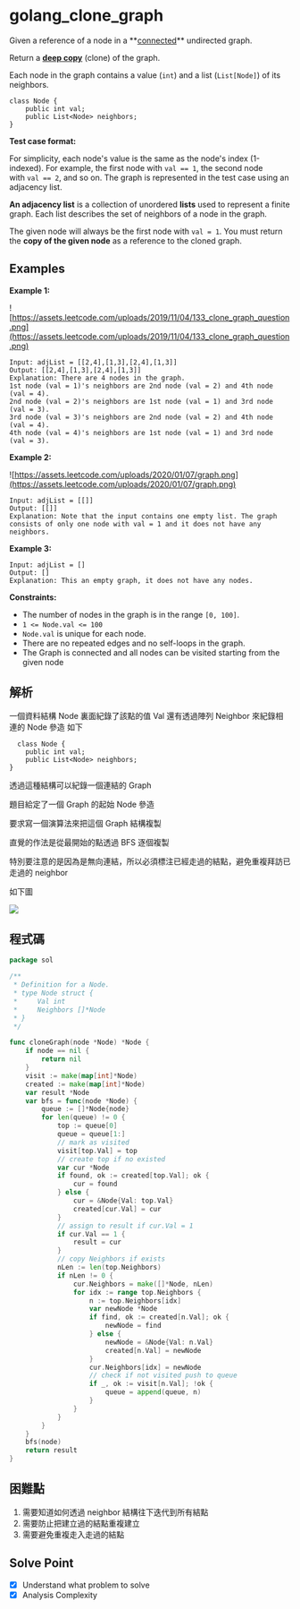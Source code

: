 # golang_clone_graph

Given a reference of a node in a **[connected](https://en.wikipedia.org/wiki/Connectivity_(graph_theory)#Connected_graph)** undirected graph.

Return a **[deep copy](https://en.wikipedia.org/wiki/Object_copying#Deep_copy)** (clone) of the graph.

Each node in the graph contains a value (`int`) and a list (`List[Node]`) of its neighbors.

```
class Node {
    public int val;
    public List<Node> neighbors;
}

```

**Test case format:**

For simplicity, each node's value is the same as the node's index (1-indexed). For example, the first node with `val == 1`, the second node with `val == 2`, and so on. The graph is represented in the test case using an adjacency list.

**An adjacency list** is a collection of unordered **lists** used to represent a finite graph. Each list describes the set of neighbors of a node in the graph.

The given node will always be the first node with `val = 1`. You must return the **copy of the given node** as a reference to the cloned graph.

## Examples

**Example 1:**

![https://assets.leetcode.com/uploads/2019/11/04/133_clone_graph_question.png](https://assets.leetcode.com/uploads/2019/11/04/133_clone_graph_question.png)

```
Input: adjList = [[2,4],[1,3],[2,4],[1,3]]
Output: [[2,4],[1,3],[2,4],[1,3]]
Explanation: There are 4 nodes in the graph.
1st node (val = 1)'s neighbors are 2nd node (val = 2) and 4th node (val = 4).
2nd node (val = 2)'s neighbors are 1st node (val = 1) and 3rd node (val = 3).
3rd node (val = 3)'s neighbors are 2nd node (val = 2) and 4th node (val = 4).
4th node (val = 4)'s neighbors are 1st node (val = 1) and 3rd node (val = 3).
```

**Example 2:**

![https://assets.leetcode.com/uploads/2020/01/07/graph.png](https://assets.leetcode.com/uploads/2020/01/07/graph.png)

```
Input: adjList = [[]]
Output: [[]]
Explanation: Note that the input contains one empty list. The graph consists of only one node with val = 1 and it does not have any neighbors.

```

**Example 3:**

```
Input: adjList = []
Output: []
Explanation: This an empty graph, it does not have any nodes.

```

**Constraints:**

- The number of nodes in the graph is in the range `[0, 100]`.
- `1 <= Node.val <= 100`
- `Node.val` is unique for each node.
- There are no repeated edges and no self-loops in the graph.
- The Graph is connected and all nodes can be visited starting from the given node

## 解析

一個資料結構 Node 裏面紀錄了該點的值 Val 還有透過陣列 Neighbor 來紀錄相連的 Node 參造 如下

```
  class Node {
    public int val;
    public List<Node> neighbors;
}

```

透過這種結構可以紀錄一個連結的 Graph

題目給定了一個 Graph 的起始 Node 參造

要求寫一個演算法來把這個 Graph 結構複製

直覺的作法是從最開始的點透過 BFS 逐個複製

特別要注意的是因為是無向連結，所以必須標注已經走過的結點，避免重複拜訪已走過的 neighbor

如下圖

![](https://i.imgur.com/G5qc7jq.png)

## 程式碼
```go
package sol

/**
 * Definition for a Node.
 * type Node struct {
 *     Val int
 *     Neighbors []*Node
 * }
 */

func cloneGraph(node *Node) *Node {
	if node == nil {
		return nil
	}
	visit := make(map[int]*Node)
	created := make(map[int]*Node)
	var result *Node
	var bfs = func(node *Node) {
		queue := []*Node{node}
		for len(queue) != 0 {
			top := queue[0]
			queue = queue[1:]
			// mark as visited
			visit[top.Val] = top
			// create top if no existed
			var cur *Node
			if found, ok := created[top.Val]; ok {
				cur = found
			} else {
				cur = &Node{Val: top.Val}
				created[cur.Val] = cur
			}
			// assign to result if cur.Val = 1
			if cur.Val == 1 {
				result = cur
			}
			// copy Neighbors if exists
			nLen := len(top.Neighbors)
			if nLen != 0 {
				cur.Neighbors = make([]*Node, nLen)
				for idx := range top.Neighbors {
					n := top.Neighbors[idx]
					var newNode *Node
					if find, ok := created[n.Val]; ok {
						newNode = find
					} else {
						newNode = &Node{Val: n.Val}
						created[n.Val] = newNode
					}
					cur.Neighbors[idx] = newNode
					// check if not visited push to queue
					if _, ok := visit[n.Val]; !ok {
						queue = append(queue, n)
					}
				}
			}
		}
	}
	bfs(node)
	return result
}

```
## 困難點

1. 需要知道如何透過 neighbor 結構往下迭代到所有結點
2. 需要防止把建立過的結點重複建立
3. 需要避免重複走入走過的結點

## Solve Point

- [x]  Understand what problem to solve
- [x]  Analysis Complexity